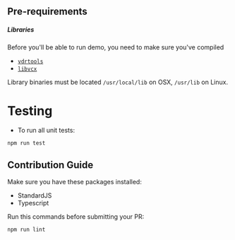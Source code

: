 ## Pre-requirements
##### Libraries
Before you'll be able to run demo, you need to make sure you've compiled
- [`vdrtools`](https://gitlab.com/evernym/verity/vdr-tools)
- [`libvcx`](https://github.com/hyperledger/aries-vcx)

Library binaries must be located `/usr/local/lib` on OSX, `/usr/lib` on Linux.

# Testing
- To run all unit tests:
```
npm run test
```

## Contribution Guide

Make sure you have these packages installed:

* StandardJS
* Typescript

Run this commands before submitting your PR:

```
npm run lint
```
